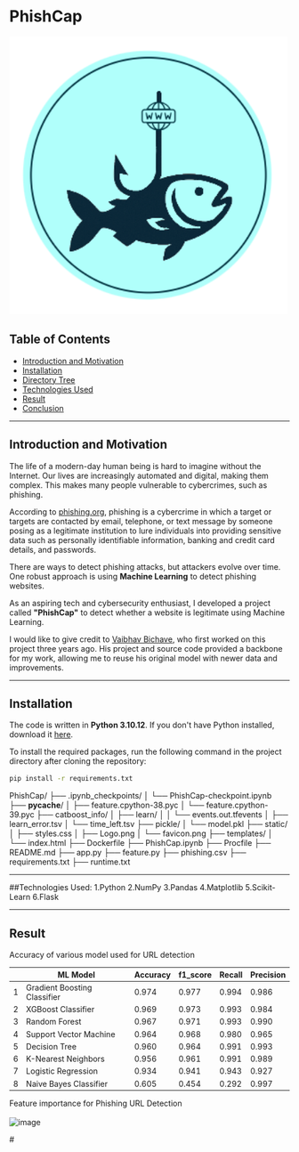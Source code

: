 # PhishCap

<img width="500" height="500" alt="PhishCap Logo" src="static/Logo.png" />

## Table of Contents
- [Introduction and Motivation](#introduction-and-motivation)
- [Installation](#installation)
- [Directory Tree](#directory-tree)
- [Technologies Used](#technologies-used)
- [Result](#result)
- [Conclusion](#conclusion)

---

## Introduction and Motivation

The life of a modern-day human being is hard to imagine without the Internet. Our lives are increasingly automated and digital, making them complex. This makes many people vulnerable to cybercrimes, such as phishing.  

According to [phishing.org](https://www.phishing.org/), phishing is a cybercrime in which a target or targets are contacted by email, telephone, or text message by someone posing as a legitimate institution to lure individuals into providing sensitive data such as personally identifiable information, banking and credit card details, and passwords.

There are ways to detect phishing attacks, but attackers evolve over time. One robust approach is using **Machine Learning** to detect phishing websites.  

As an aspiring tech and cybersecurity enthusiast, I developed a project called **"PhishCap"** to detect whether a website is legitimate using Machine Learning.  

I would like to give credit to [Vaibhav Bichave](https://github.com/vaibhavbichave), who first worked on this project three years ago. His project and source code provided a backbone for my work, allowing me to reuse his original model with newer data and improvements.

---


## Installation

The code is written in **Python 3.10.12**. If you don't have Python installed, download it [here](https://www.python.org/downloads/).  

To install the required packages, run the following command in the project directory after cloning the repository:

```bash
pip install -r requirements.txt
```


PhishCap/
├── .ipynb_checkpoints/
│   └── PhishCap-checkpoint.ipynb
├── __pycache__/
│   ├── feature.cpython-38.pyc
│   └── feature.cpython-39.pyc
├── catboost_info/
│   ├── learn/
│   │   └── events.out.tfevents
│   ├── learn_error.tsv
│   └── time_left.tsv
├── pickle/
│   └── model.pkl
├── static/
│   ├── styles.css
│   ├── Logo.png
│   └── favicon.png
├── templates/
│   └── index.html
├── Dockerfile
├── PhishCap.ipynb
├── Procfile
├── README.md
├── app.py
├── feature.py
├── phishing.csv
├── requirements.txt
├── runtime.txt

---


##Technologies Used:
1.Python
2.NumPy
3.Pandas
4.Matplotlib
5.Scikit-Learn
6.Flask

---


## Result

Accuracy of various model used for URL detection
<br>


||ML Model|	Accuracy|  	f1_score|	Recall|	Precision|
|---|---|---|---|---|---|
1|	Gradient Boosting Classifier|	0.974|	0.977|	0.994|	0.986|
2|	XGBoost Classifier| 	        0.969|	0.973|	0.993|	0.984|
3|	Random Forest|	                0.967|	0.971|	0.993|	0.990|
4|	Support Vector Machine|	        0.964|	0.968|	0.980|	0.965|
5|	Decision Tree|      	        0.960|	0.964|	0.991|	0.993|
6|	K-Nearest Neighbors|        	0.956|	0.961|	0.991|	0.989|
7|	Logistic Regression|        	0.934|	0.941|	0.943|	0.927|
8|	Naive Bayes Classifier|     	0.605|	0.454|	0.292|	0.997|


Feature importance for Phishing URL Detection 
<br><br>
![image](https://user-images.githubusercontent.com/79131292/144603941-19044aae-7d7b-4e9a-88a8-6adfd8626f77.png)

#           
 
 
